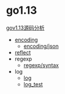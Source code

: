 # go1.13

[gov1.13源码分析](https://github.com/golang/go/tree/release-branch.go1.13)

- [encoding](/docs/encoding.md)
  - [encoding/json](/docs/encoding/json.md)
- [reflect](/docs/reflect.md)
- regexp
  - [regexp/syntax](/docs/regexp/syntax.md)
- log
  - [log](/docs/log/log.md)
  - [log_test](/docs/log/log_test.md)
